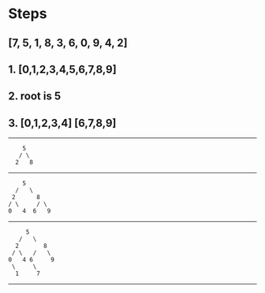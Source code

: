 # Steps
## [7, 5, 1, 8, 3, 6, 0, 9, 4, 2]
## 1. [0,1,2,3,4,5,6,7,8,9]
## 2. root is 5
## 3. [0,1,2,3,4] [6,7,8,9]
-------------------------------
        5
       / \
      2   8
-------------------------------
        5
      /   \
     2      8
    / \     / \
    0   4  6   9
-------------------------------
         5
       /   \
      2       8
     / \   /   \
    0   4 6     9
     \     \
      1     7 
-------------------------------